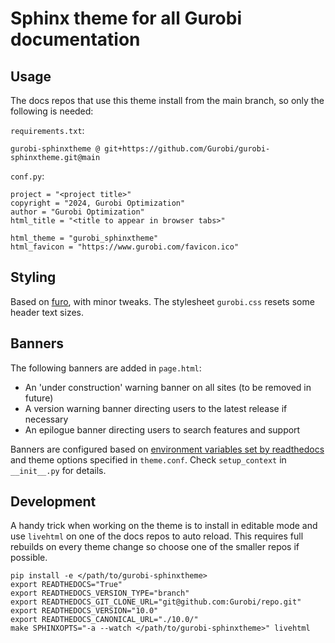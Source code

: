 # Sphinx theme for all Gurobi documentation

## Usage

The docs repos that use this theme install from the main branch, so only the
following is needed:

`requirements.txt`:

```
gurobi-sphinxtheme @ git+https://github.com/Gurobi/gurobi-sphinxtheme.git@main
```

`conf.py`:

```
project = "<project title>"
copyright = "2024, Gurobi Optimization"
author = "Gurobi Optimization"
html_title = "<title to appear in browser tabs>"

html_theme = "gurobi_sphinxtheme"
html_favicon = "https://www.gurobi.com/favicon.ico"
```

## Styling

Based on [furo](https://github.com/pradyunsg/furo), with minor tweaks.
The stylesheet `gurobi.css` resets some header text sizes.

## Banners

The following banners are added in `page.html`:

- An 'under construction' warning banner on all sites (to be removed in future)
- A version warning banner directing users to the latest release if necessary
- An epilogue banner directing users to search features and support

Banners are configured based on [environment variables set by
readthedocs](https://docs.readthedocs.io/en/stable/reference/environment-variables.html)
and theme options specified in `theme.conf`. Check `setup_context` in
`__init__.py` for details.

## Development

A handy trick when working on the theme is to install in editable mode and use
`livehtml` on one of the docs repos to auto reload. This requires full rebuilds
on every theme change so choose one of the smaller repos if possible.

```
pip install -e </path/to/gurobi-sphinxtheme>
export READTHEDOCS="True"
export READTHEDOCS_VERSION_TYPE="branch"
export READTHEDOCS_GIT_CLONE_URL="git@github.com:Gurobi/repo.git"
export READTHEDOCS_VERSION="10.0"
export READTHEDOCS_CANONICAL_URL="./10.0/"
make SPHINXOPTS="-a --watch </path/to/gurobi-sphinxtheme>" livehtml
```
